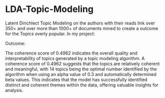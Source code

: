 # LDA-Topic-Modeling
Latent Dirichlect Topic Modeling on the authors with their reads link over 350+ and over more than 1000+ of documents mined to create a outcome for the Topics overly popular. 
In my project:

Outcome: 

The coherence score of 0.4962 indicates the overall quality and interpretability of topics generated by a topic modeling algorithm. A coherence score of 0.4962 suggests that the topics are relatively coherent and meaningful, with 14 topics being the optimal number identified by the algorithm when using an alpha value of 0.3 and automatically determined beta values. This indicates that the model has successfully identified distinct and coherent themes within the data, offering valuable insights for analysis.
